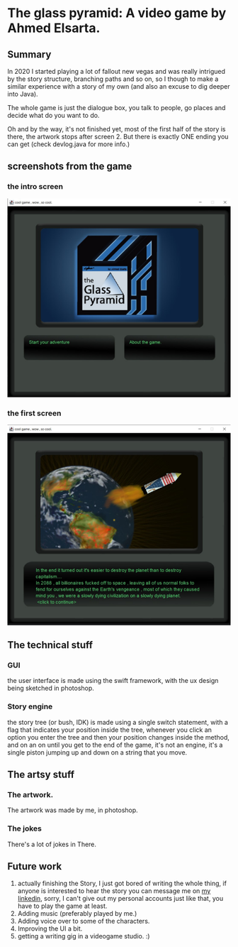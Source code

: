 # The glass pyramid: A video game by Ahmed Elsarta.

## Summary
In 2020 I started playing a lot of fallout new vegas and was really intrigued by the story structure, branching paths and so on, so I though to make a similar experience with a story of my own (and also an excuse to dig deeper into Java).

The whole game is just the dialogue box, you talk to people, go places and decide what do you want to do.

Oh and by the way, it's not finished yet, most of the first half of the story is there, the artwork stops after screen 2.
But there is exactly ONE ending you can get (check devlog.java for more info.)

## screenshots from the game
### the intro screen

![Screenshot1](images/screenshot_1.jpg)

### the first screen

![Screenshot1](images/screenshot_2.jpg)

## The technical stuff
### GUI
the user interface is made using the swift framework, with the ux design being sketched in photoshop.
### Story engine
the story tree (or bush, IDK) is made using a single switch statement, with a flag that indicates your position inside the tree, whenever you click an option you enter the tree and then your position changes inside the method, and on an on until you get to the end of the game, it's not an engine, it's a single piston jumping up and down on a string that you move.

## The artsy stuff

### The artwork.
The artwork was made by me, in photoshop.
### The jokes
There's a lot of jokes in There.

## Future work
1. actually finishing the Story, I just got bored of writing the whole thing, if anyone is interested to hear the story you can message me on [my linkedin](https://www.linkedin.com/in/ahmed-elsarta-a67b75193/), sorry, I can't give out my personal accounts just like that, you have to play the game at least.
2. Adding music (preferably played by me.)
3. Adding voice over to some of the characters.
4. Improving the UI a bit.
5. getting a writing gig in a videogame studio. :)
